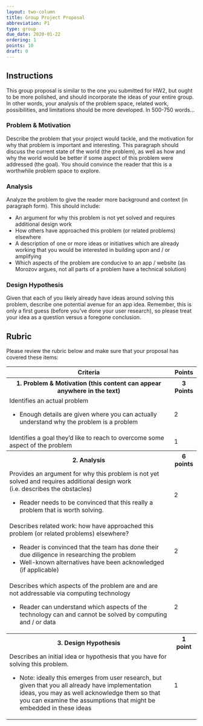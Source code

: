 ```yaml
---
layout: two-column
title: Group Project Proposal
abbreviation: P1
type: group
due_date: 2020-01-22
ordering: 1 
points: 10
draft: 0
---
```


## Instructions
This group proposal is similar to the one you submitted for HW2, but ought to be more polished, and should incorporate the ideas of your entire group. In other words, your analysis of the problem space, related work, possibilities, and limitations should be more developed. In 500-750 words...

### Problem & Motivation
Describe the problem that your project would tackle, and the motivation for why that problem is important and interesting. This paragraph should discuss the current state of the world (the problem), as well as how and why the world would be better if some aspect of this problem were addressed (the goal). You should convince the reader that this is a worthwhile problem space to explore. 

### Analysis
Analyze the problem to give the reader more background and context (in paragraph form). This should include:

* An argument for why this problem is not yet solved and requires additional design work
* How others have approached this problem (or related problems) elsewhere
* A description of one or more ideas or initiatives which are already working that you would be interested in building upon and / or amplifying
* Which aspects of the problem are conducive to an app / website (as Morozov argues, not all parts of a problem have a technical solution)

### Design Hypothesis
Given that each of you likely already have ideas around solving this problem, describe one potential avenue for an app idea. Remember, this is only a first guess (before you've done your user research), so please treat your idea as a question versus a foregone conclusion.

## Rubric
Please review the rubric below and make sure that your proposal has covered these items:

<table class="rubric">
    <tr>
        <th>Criteria</th>
        <th>Points</th>
    </tr>
    <tr>
        <th>1. Problem & Motivation (this content can appear anywhere in the text)</th>
        <th>3 Points</th>
    </tr>
    <tr>
        <td>
            Identifies an actual problem
            <ul>
                <li>Enough details are given where you can actually understand why the problem is a problem</li>
            </ul>
        </td>
        <td>2</td>
    </tr>
    <tr>
        <td>
            Identifies a goal they’d like to reach to overcome some aspect of the problem
        </td>
        <td>1</td>
    </tr>
    <tr>
        <th>2. Analysis</th>
        <th>6 points</th>
    </tr>
    <tr>
        <td>
            Provides an argument for why this problem is not yet solved and requires additional design work<br> (i.e. describes the obstacles)<ul>
                <li>Reader needs to be convinced that this really a problem that is worth solving.</li>
            </ul>
        </td>
        <td>2</td>
    </tr>
    <tr>
        <td>
            Describes related work: how have approached this problem (or related problems) elsewhere?
            <ul>
                <li>Reader is convinced that the team has done their due diligence in researching the problem</li>
                <li>Well-known alternatives have been acknowledged (if applicable)</li>
            </ul>
        </td>
        <td>2</td>
    </tr>
    <tr>
        <td>
            Describes which aspects of the problem are and are not addressable via computing technology
            <ul>
                <li>Reader can understand which aspects of the technology can and cannot be solved by computing and / or data</li>
            </ul>
        </td>
        <td>2</td>
    </tr>
    <tr>
        <th>3. Design Hypothesis</th>
        <th>1 point</th>
    </tr>
    <tr>
        <td>
            Describes an initial idea or hypothesis that you have for solving this problem.
            <ul>
                <li>Note: ideally this emerges from user research, but given that you all already have implementation ideas, you may as well acknowledge them so that you can examine the assumptions that might be embedded in these ideas</li>
            </ul>
        </td>
        <td>1</td>
    </tr>
</table>